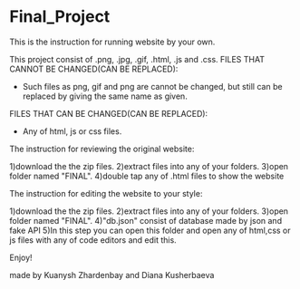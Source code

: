 # Final_Project

This is the instruction for running website by your own.

This project consist of .png, .jpg, .gif, .html, .js and .css. 
FILES THAT CANNOT BE CHANGED(CAN BE REPLACED):
- Such files as png, gif and png are cannot be changed, but still can be replaced by giving the same name as given.

FILES THAT CAN BE CHANGED(CAN BE REPLACED):
- Any of html, js or css files.

 The instruction for reviewing the original website: 
 
1)download the the zip files.
2)extract files into any of your folders.
3)open folder named "FINAL".
4)double tap any of .html files to show the website

The instruction for editing the website to your style:

1)download the the zip files.
2)extract files into any of your folders.
3)open folder named "FINAL".
4)"db.json" consist of database made by json and fake API
5)In this step you can open this folder and open any of html,css or js files with any of code editors and edit this.

Enjoy!

made by Kuanysh Zhardenbay and Diana Kusherbaeva 
